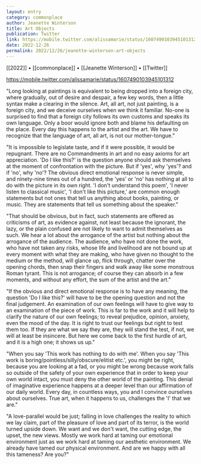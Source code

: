 ```yaml
---
layout: entry
category: commonplace
author: Jeanette Winterson
title: Art Objects
publication: Twitter
link: https://mobile.twitter.com/alissamarie/status/1607490103945101312
date: 2022-12-26
permalink: 2022/12/26/jeanette-winterson-art-objects
---
```


[[2022]] • [[commonplace]] • [[Jeanette Winterson]] • [[Twitter]]

https://mobile.twitter.com/alissamarie/status/1607490103945101312

"Long looking at paintings is equivalent to being dropped into a foreign city, where gradually, out of desire and despair, a few key words, then a little syntax make a clearing in the silence. Art, all art, not just painting, is a foreign city, and we deceive ourselves when we think it familiar. No-one is surprised to find that a foreign city follows its own customs and speaks its own language. Only a boor would ignore both and blame his defaulting on the place. Every day this happens to the artist and the art. We have to recognize that the language of art, all art, is not our mother-tongue."

"It is impossible to legislate taste, and if it were possible, it would be repugnant. There are no Commandments in art and no easy axioms for art appreciation. 'Do I like this?' is the question anyone should ask themselves at the moment of confrontation with the picture. But if 'yes', why 'yes'? and if 'no', why 'no'? The obvious direct emotional response is never simple, and ninety-nine times out of a hundred, the 'yes' or 'no' has nothing at all to do with the picture in its own right. 'I don't understand this poem', 'I never listen to classical music', 'I don't like this picture,' are common enough statements but not ones that tell us anything about books, painting, or music. They are statements that tell us something about the speaker."

"That should be obvious, but in fact, such statements are offered as criticisms of art, as evidence against, not least because the ignorant, the lazy, or the plain confused are not likely to want to admit themselves as such. We hear a lot about the arrogance of the artist but nothing about the arrogance of the audience. The audience, who have not done the work, who have not taken any risks, whose life and livelihood are not bound up at every moment with what they are making, who have given no thought to the medium or the method, will glance up, flick through, chatter over the opening chords, then snap their fingers and walk away like some monstrous Roman tyrant. This is not arrogance; of course they can absorb in a few moments, and without any effort, the sum of the artist and the art."

"If the obvious and direct emotional response is to have any meaning, the question 'Do I like this?' will have to be the opening question and not the final judgement. An examination of our own feelings will have to give way to an examination of the piece of work. This is far to the work and it will help to clarify the nature of our own feelings; to reveal prejudice, opinion, anxiety, even the mood of the day. It is right to trust our feelings but right to test them too. If they are what we say they are, they will stand the test, if not, we will at least be insincere. But here we come back to the first hurdle of art, and it is a high one; it shows us up."

"When you say 'This work has nothing to do with me'. When you say 'This work is boring/pointless/silly/obscure/elitist etc.', you might be right, because you are looking at a fad, or you might be wrong because work falls so outside of the safety of your own experience that in order to keep your own world intact, you must deny the other world of the painting. This denial of imaginative experience happens at a deeper level than our affirmation of our daily world. Every day, in countless ways, you and I convince ourselves about ourselves. True art, when it happens to us, challenges the 'I' that we are."

"A love-parallel would be just; falling in love challenges the reality to which we lay claim, part of the pleasure of love and part of its terror, is the world turned upside down. We want and we don't want, the cutting edge, the upset, the new views. Mostly we work hard at taming our emotional environment just as we work hard at taming our aesthetic environment. We already have tamed our physical environment. And are we happy with all this tameness? Are you?"
